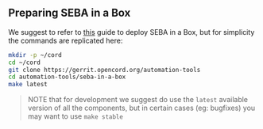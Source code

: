 ## Preparing SEBA in a Box

We suggest to refer to [this](../../profiles/seba/siab.md) guide to deploy SEBA in a Box, but for simplicity
the commands are replicated here:

```bash
mkdir -p ~/cord
cd ~/cord
git clone https://gerrit.opencord.org/automation-tools
cd automation-tools/seba-in-a-box
make latest
``` 

> NOTE that for development we suggest do use the `latest` available version of all the components,
> but in certain cases (eg: bugfixes) you may want to use `make stable`